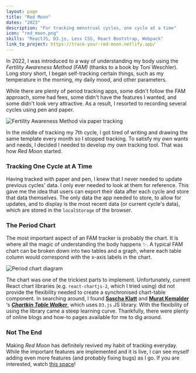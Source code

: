 ```yaml
---
layout: page
title: "Red Moon"
dates: "2023"
description: "For tracking menstrual cycles, one cycle at a time"
icon: "red_moon.png"
skills: "ReactJS, D3.js, Less CSS, React Bootstrap, Webpack"
link_to_project: https://track-your-red-moon.netlify.app/
---
```


In 2022, I was introduced to a way of understanding my body using the _Fertility Awareness Method (FAM)_ (thanks to a book by Toni Weschler). Long story short, I began self-tracking certain things, such as my temperature in the morning, my daily mood, and other parameters.

While there are plenty of period tracking apps, some didn't follow the FAM approach, some had fees, some didn't have the features I wanted, and some didn't look very attractive. As a result, I resorted to recording several cycles using pen and paper.

![Fertility Awareness Method via paper tracking][1]

In the middle of tracking my 7th cycle, I got tired of writing and drawing the same template every month so I stopped tracking. To satisfy my own wants and needs, I decided I needed to develop my own tracking tool. That was how _Red Moon_ started.

### Tracking One Cycle at A Time

Having tracked with paper and pen, I knew that I never needed to update previous cycles' data. I only ever needed to look at them for reference. This gave me the idea that users can export their data after each cycle and store that data themselves. The only data the app needed to store, to allow for updates, and to display is the most recent data (or current cycle's data), which are stored in the `localStorage` of the browser.

### The Period Chart

The most important aspect of an FAM tracker is probably the chart. It is where all the magic of understanding the body happens ✨. A typical FAM chart can be broken down into two tables and a graph, where each table column would correspond with the x-axis labels in the chart.

![Period chart diagram][2]

The chart was one of the trickiest parts to implement. Unfortunately, current React chart libraries (e.g. `react-chartjs-2`, which I tried using) did not provide the flexibility needed to create a synchronised chart-table component. In searching around, I found **[Sascha Klatt](https://saschaklatt.dev/)** and **[Murat Kemalder](https://bilebile.de/#/)** ‘s **_[Chartkin Table Walker](https://saschaklatt.dev/projects/react-d3-synchronized-chart-data-table)_**, which uses `D3.js` JS library. With the flexibility of using the library came a steep learning curve. Thankfully, there were plenty of online blogs and how-to pages available for me to dig around.

### Not The End

Making _Red Moon_ has definitely revived my habit of tracking everyday. While the important features are implemented and it is live, I can see myself adding even more features (and probably fixing bugs) as I go. If you are interested, watch [this space](https://track-your-red-moon.netlify.app/#/about)!

[1]: {{site.url}}/assets/pages/red-moon/paper_tracking.jpeg
[2]: {{site.url}}/assets/pages/red-moon/synchronised-chart-diagram.png
